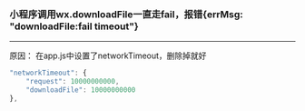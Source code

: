 ### 小程序调用wx.downloadFile一直走fail，报错{errMsg: "downloadFile:fail timeout"} 

---

原因： 在app.js中设置了networkTimeout，删除掉就好

```js
"networkTimeout": {
    "request": 10000000000,
    "downloadFile": 10000000000
},
```